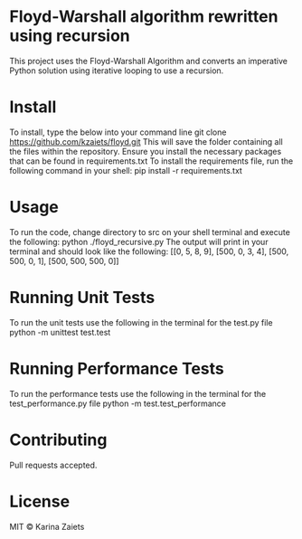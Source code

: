 # Floyd-Warshall algorithm rewritten using recursion
This project uses the Floyd-Warshall Algorithm and converts an imperative Python solution using iterative looping to use a recursion.

# Install
To install, type the below into your command line
git clone https://github.com/kzaiets/floyd.git
This will save the folder containing all the files within the repository.
Ensure you install the necessary packages that can be found in requirements.txt
To install the requirements file, run the following command in your shell: pip install -r requirements.txt

# Usage
To run the code, change directory to src on your shell terminal and execute the following:
python ./floyd_recursive.py
The output will print in your terminal and should look like the following:
[[0, 5, 8, 9], [500, 0, 3, 4], [500, 500, 0, 1], [500, 500, 500, 0]]

# Running Unit Tests
To run the unit tests use the following in the terminal for the test.py file
python -m unittest test.test 

# Running Performance Tests
To run the performance tests use the following in the terminal for the test_performance.py file
python -m test.test_performance

# Contributing 
Pull requests accepted.

# License
MIT © Karina Zaiets
